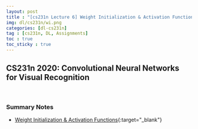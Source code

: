 ```yaml
---
layout: post
title : "[cs231n Lecture 6] Weight Initialization & Activation Functions"
img: dl/cs231n/wi.png
categories: [dl-cs231n]  
tag : [cs231n, DL, Assignments]
toc : true
toc_sticky : true
---
```


## CS231n 2020: Convolutional Neural Networks for Visual Recognition

<br/>

### Summary Notes 
- [Weight Initialization & Activation Functions](https://drive.google.com/file/d/1t-kuOYMrRXslp-PL0ecxoNx2bxaPWZEv/view?usp=share_link){:target="_blank"}